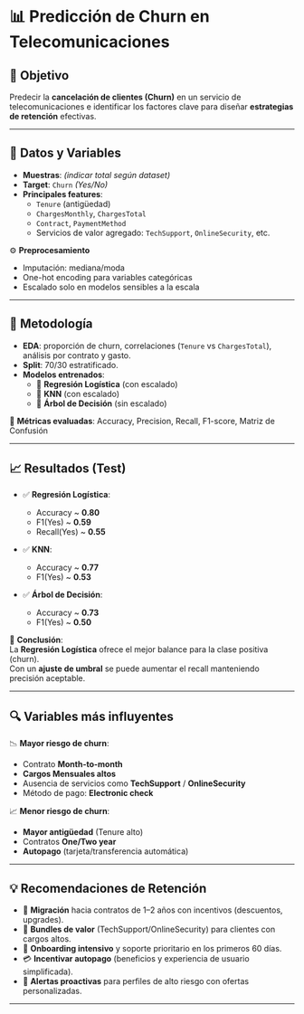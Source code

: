 # 📊 Predicción de Churn en Telecomunicaciones

## 🎯 Objetivo
Predecir la **cancelación de clientes (Churn)** en un servicio de telecomunicaciones e identificar los factores clave para diseñar **estrategias de retención** efectivas.

---

## 📂 Datos y Variables
- **Muestras**: *(indicar total según dataset)*  
- **Target**: `Churn` *(Yes/No)*  
- **Principales features**:  
  - `Tenure` (antigüedad)  
  - `ChargesMonthly`, `ChargesTotal`  
  - `Contract`, `PaymentMethod`  
  - Servicios de valor agregado: `TechSupport`, `OnlineSecurity`, etc.  

⚙️ **Preprocesamiento**  
- Imputación: mediana/moda  
- One-hot encoding para variables categóricas  
- Escalado solo en modelos sensibles a la escala  

---

## 🧠 Metodología
- **EDA**: proporción de churn, correlaciones (`Tenure` vs `ChargesTotal`), análisis por contrato y gasto.  
- **Split**: 70/30 estratificado.  
- **Modelos entrenados**:
  - 🔹 **Regresión Logística** (con escalado)  
  - 🔹 **KNN** (con escalado)  
  - 🔹 **Árbol de Decisión** (sin escalado)  

📏 **Métricas evaluadas**: Accuracy, Precision, Recall, F1-score, Matriz de Confusión  

---

## 📈 Resultados (Test)
- ✅ **Regresión Logística**:  
  - Accuracy ~ **0.80**  
  - F1(Yes) ~ **0.59**  
  - Recall(Yes) ~ **0.55**  

- ✅ **KNN**:  
  - Accuracy ~ **0.77**  
  - F1(Yes) ~ **0.53**  

- ✅ **Árbol de Decisión**:  
  - Accuracy ~ **0.73**  
  - F1(Yes) ~ **0.50**  

📌 **Conclusión**:  
La **Regresión Logística** ofrece el mejor balance para la clase positiva (churn).  
Con un **ajuste de umbral** se puede aumentar el recall manteniendo precisión aceptable.  

---

## 🔍 Variables más influyentes
📉 **Mayor riesgo de churn**:
- Contrato **Month-to-month**  
- **Cargos Mensuales altos**  
- Ausencia de servicios como **TechSupport** / **OnlineSecurity**  
- Método de pago: **Electronic check**  

📈 **Menor riesgo de churn**:
- **Mayor antigüedad** (Tenure alto)  
- Contratos **One/Two year**  
- **Autopago** (tarjeta/transferencia automática)  

---

## 💡 Recomendaciones de Retención
- 📑 **Migración** hacia contratos de 1–2 años con incentivos (descuentos, upgrades).  
- 🎁 **Bundles de valor** (TechSupport/OnlineSecurity) para clientes con cargos altos.  
- 🤝 **Onboarding intensivo** y soporte prioritario en los primeros 60 días.  
- 💳 **Incentivar autopago** (beneficios y experiencia de usuario simplificada).  
- 🚨 **Alertas proactivas** para perfiles de alto riesgo con ofertas personalizadas.  

---

